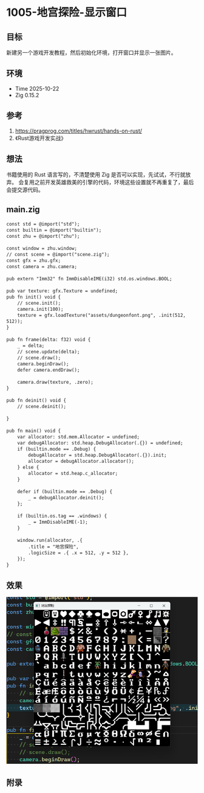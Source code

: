 # 1005-地宫探险-显示窗口

## 目标

新建另一个游戏开发教程，然后初始化环境，打开窗口并显示一张图片。

## 环境

- Time 2025-10-22
- Zig 0.15.2

## 参考

1. <https://pragprog.com/titles/hwrust/hands-on-rust/>
2. 《Rust游戏开发实战》

## 想法

书籍使用的 Rust 语言写的，不清楚使用 Zig 是否可以实现，先试试，不行就放弃。
会复用之前开发英雄救美的引擎的代码，环境这些设置就不再重复了，最后会提交源代码。

## main.zig

```zig
const std = @import("std");
const builtin = @import("builtin");
const zhu = @import("zhu");

const window = zhu.window;
// const scene = @import("scene.zig");
const gfx = zhu.gfx;
const camera = zhu.camera;

pub extern "Imm32" fn ImmDisableIME(i32) std.os.windows.BOOL;

pub var texture: gfx.Texture = undefined;
pub fn init() void {
    // scene.init();
    camera.init(100);
    texture = gfx.loadTexture("assets/dungeonfont.png", .init(512, 512));
}

pub fn frame(delta: f32) void {
    _ = delta;
    // scene.update(delta);
    // scene.draw();
    camera.beginDraw();
    defer camera.endDraw();

    camera.draw(texture, .zero);
}

pub fn deinit() void {
    // scene.deinit();

}

pub fn main() void {
    var allocator: std.mem.Allocator = undefined;
    var debugAllocator: std.heap.DebugAllocator(.{}) = undefined;
    if (builtin.mode == .Debug) {
        debugAllocator = std.heap.DebugAllocator(.{}).init;
        allocator = debugAllocator.allocator();
    } else {
        allocator = std.heap.c_allocator;
    }

    defer if (builtin.mode == .Debug) {
        _ = debugAllocator.deinit();
    };

    if (builtin.os.tag == .windows) {
        _ = ImmDisableIME(-1);
    }

    window.run(allocator, .{
        .title = "地宫探险",
        .logicSize = .{ .x = 512, .y = 512 },
    });
}
```

## 效果

![显示窗口][1]

[1]: images/地宫探险01.png

## 附录
